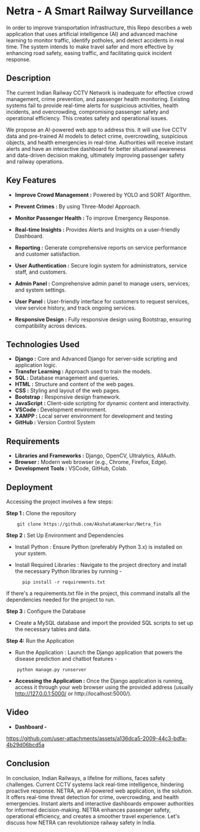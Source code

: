 
# Netra - A Smart Railway Surveillance


In order to improve transportation infrastructure, this Repo describes a web application that uses artificial intelligence (AI) and advanced machine learning to monitor traffic, identify potholes, and detect accidents in real time. The system intends to make travel safer and more effective by enhancing road safety, easing traffic, and facilitating quick incident response.
## Description


The current Indian Railway CCTV Network is inadequate for effective crowd management, crime prevention, and passenger health monitoring. Existing systems fail to provide real-time alerts for suspicious activities, health incidents, and overcrowding, compromising passenger safety and operational efficiency. This creates safety and operational issues.

We propose an AI-powered web app to address this. It will use live CCTV data and pre-trained AI models to detect crime, overcrowding, suspicious objects, and health emergencies in real-time. Authorities will receive instant alerts and have an interactive dashboard for better situational awareness and data-driven decision making, ultimately improving passenger safety and railway operations.
## Key Features 


- **Improve Crowd Management :** Powered by YOLO and SORT Algorithm.
- **Prevent Crimes :** By using Three-Model Approach.

- **Monitor Passenger Health :** To improve Emergency Response.

- **Real-time Insights :** Provides Alerts and Insights on a user-friendly Dashboard.

- **Reporting :** Generate comprehensive reports on service performance and customer satisfaction.

- **User Authentication :** Secure login system for administrators, service staff, and customers.

- **Admin Panel :** Comprehensive admin panel to manage users, services, and system settings.

- **User Panel :** User-friendly interface for customers to request services, view service history, and track ongoing services.

- **Responsive Design :** Fully responsive design using Bootstrap, ensuring compatibility across devices.


## Technologies Used 

* **Django :** Core and Advanced Django for server-side scripting and application logic.
* **Transfer Learning :** Approach used to train the models. 
* **SQL :** Database management and queries.
* **HTML :** Structure and content of the web pages.
* **CSS :** Styling and layout of the web pages.
* **Bootstrap :** Responsive design framework.
* **JavaScript :** Client-side scripting for dynamic content and interactivity.
* **VSCode :** Development environment.
* **XAMPP :** Local server environment for development and testing
* **GitHub :** Version Control System






## Requirements 

* **Libraries and Frameworks :** Django, OpenCV, Ultralytics, AllAuth. 
* **Browser :** Modern web browser (e.g., Chrome, Firefox, Edge).
* **Development Tools :** VSCode, GitHub, Colab.
## Deployment



Accessing the project involves a few steps:

**Step 1 :** Clone the repository
```
    git clone https://github.com/AkshataKamerkar/Netra_fin

```

**Step 2 :** Set Up Environment and Dependencies

* Install Python : Ensure Python (preferably Python 3.x) is installed on your system.

* Install Required Libraries : Navigate to the project directory and install the necessary Python libraries by running -

```
      pip install -r requirements.txt
```

If there's a requirements.txt file in the project, this command installs all the dependencies needed for the project to run.


**Step 3 :** Configure the Database

* Create a MySQL database and import the provided SQL scripts to set up the necessary tables and data.


**Step 4:** Run the Application

* Run the Application : Launch the Django application that powers the disease prediction and chatbot features -

```
    python manage.py runserver
```

* **Accessing the Application :** Once the Django application is running, access it through your web browser using the provided address (usually http://127.0.0.1:5000/ or http://localhost:5000/). 

## Video

* **Dashboard -**
 
https://github.com/user-attachments/assets/a136dca5-2009-44c3-bdfa-4b29d06bcd5a



## Conclusion

In conclusion, Indian Railways, a lifeline for millions, faces safety challenges. Current CCTV systems lack real-time intelligence, hindering proactive response.
NETRA, an AI-powered web application, is the solution. It offers real-time threat detection for crime, overcrowding, and health emergencies. Instant alerts and interactive dashboards empower authorities for informed decision-making.
NETRA enhances passenger safety, operational efficiency, and creates a smoother travel experience. Let's discuss how NETRA can revolutionize railway safety in India.

